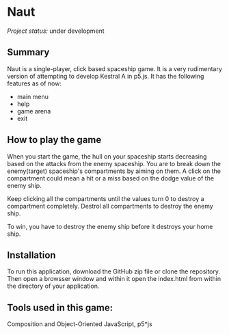 # Naut

_Project status:_ under development

## Summary

Naut is a single-player, click based spaceship game. It is a very rudimentary version of attempting to develop Kestral A in p5.js. It has the following features as of now:

- main menu
- help
- game arena
- exit

## How to play the game

When you start the game, the hull on your spaceship starts decreasing based on the attacks from the enemy spaceship. You are to break down the enemy(target) spaceship's compartments by aiming on them. A click on the compartment could mean a hit or a miss based on the dodge value of the enemy ship.

Keep clicking all the compartments until the values turn 0 to destroy a compartment completely. Destrol all compartments to destroy the enemy ship.

To win, you have to destroy the enemy ship before it destroys your home ship.

## Installation

To run this application, download the GitHub zip file or clone the repository. Then open a browsser window and within it open the index.html from within the directory of your application.

## Tools used in this game:

Composition and Object-Oriented JavaScript, p5\*js

